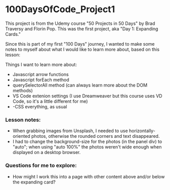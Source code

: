 # 100DaysOfCode_Project1

This project is from the Udemy course "50 Projects in 50 Days" by Brad Traversy and Florin Pop. This was the first project, aka "Day 1: Expanding Cards." 

Since this is part of my first "100 Days" journey, I wanted to make some notes to myself about what I would like to learn more about, based on this lesson:

Things I want to learn more about:
<ul>
  <li>Javascript arrow functions</li>
  <li>Javascript forEach method</li>
  <li>querySelectorAll method (can always learn more about the DOM methods)</li>
  <li>VS Code extenion settings (I use Dreamweaver but this course uses VD Code, so it's a little different for me)</li>
  <li>-CSS everything, as usual</li>
 </ul>

<h3>Lesson notes:</h3>
<ul>
  <li>When grabbing images from Unsplash, I needed to use horizontally-oriented photos, otherwise the rounded corners and text disappeared.</li>
  <li>I had to change the background-size for the photos (in the panel div) to "auto"; when using "auto 100%" the photos weren't wide enough when displayed on a desktop browser.</li>
</ul>

<h3>Questions for me to explore:</h3>
<ul>
  <li>How might I work this into a page with other content above and/or below the expanding card?</li>
</ul>
